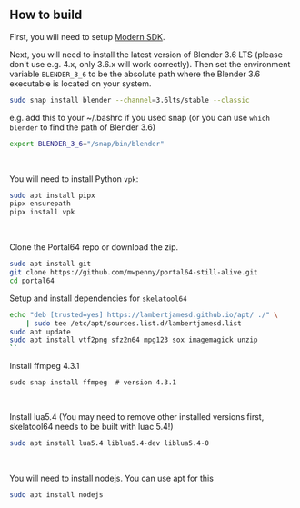 ## How to build

First, you will need to setup [Modern SDK](https://crashoveride95.github.io/n64hbrew/modernsdk/startoff.html).

Next, you will need to install the latest version of Blender 3.6 LTS (please don't use e.g. 4.x, only 3.6.x will work correctly). Then set the environment variable `BLENDER_3_6` to be the absolute path where the Blender 3.6 executable is located on your system.

```sh
sudo snap install blender --channel=3.6lts/stable --classic
```

e.g. add this to your ~/.bashrc if you used snap (or you can use `which blender` to find the path of Blender 3.6)

```bash
export BLENDER_3_6="/snap/bin/blender"
```

<br />

You will need to install Python `vpk`:

```sh
sudo apt install pipx
pipx ensurepath
pipx install vpk
```

<br />

Clone the Portal64 repo or download the zip.

```sh
sudo apt install git
git clone https://github.com/mwpenny/portal64-still-alive.git
cd portal64
```
Setup and install dependencies for `skelatool64`

```sh
echo "deb [trusted=yes] https://lambertjamesd.github.io/apt/ ./" \
    | sudo tee /etc/apt/sources.list.d/lambertjamesd.list
sudo apt update
sudo apt install vtf2png sfz2n64 mpg123 sox imagemagick unzip
``
```
Install ffmpeg 4.3.1
```
sudo snap install ffmpeg  # version 4.3.1

```

<br />

Install lua5.4 (You may need to remove other installed versions first, skelatool64 needs to be built with luac 5.4!)

```sh
sudo apt install lua5.4 liblua5.4-dev liblua5.4-0
```
<br />

You will need to install nodejs. You can use apt for this

```sh
sudo apt install nodejs
```
